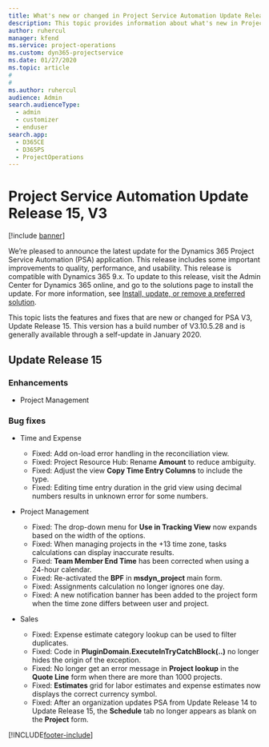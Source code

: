 ```yaml
---
title: What's new or changed in Project Service Automation Update Release 15, V3
description: This topic provides information about what's new in Project Service Automation Update Release 15, V3.
author: ruhercul
manager: kfend
ms.service: project-operations
ms.custom: dyn365-projectservice
ms.date: 01/27/2020
ms.topic: article
#
#
ms.author: ruhercul
audience: Admin
search.audienceType: 
  - admin
  - customizer
  - enduser
search.app: 
  - D365CE
  - D365PS
  - ProjectOperations
---
```



# Project Service Automation Update Release 15, V3

[!include [banner](../includes/psa-now-project-operations.md)]

We’re pleased to announce the latest update for the Dynamics 365 Project Service Automation (PSA) application. This release includes some important improvements to quality, performance, and usability. This release is compatible with Dynamics 365 9.x. To update to this release, visit the Admin Center for Dynamics 365 online, and go to the solutions page to install the update. For more information, see [Install, update, or remove a preferred solution](https://docs.microsoft.com/power-platform/admin/install-remove-preferred-solution).

This topic lists the features and fixes that are new or changed for PSA V3, Update Release 15. This version has a build number of V3.10.5.28 and is generally available through a self-update in January 2020.

## Update Release 15 

### Enhancements

- Project Management

### Bug fixes

- Time and Expense

  - Fixed: Add on-load error handling in the reconciliation view.
  - Fixed: Project Resource Hub: Rename **Amount** to reduce ambiguity.
  - Fixed: Adjust the view **Copy Time Entry Columns** to include the type.
  - Fixed: Editing time entry duration in the grid view using decimal numbers results in unknown error for some numbers.

- Project Management

  - Fixed: The drop-down menu for **Use in Tracking View** now expands based on the width of the options.
  - Fixed: When managing projects in the +13 time zone, tasks calculations can display inaccurate results.
  - Fixed: **Team Member End Time** has been corrected when using a 24-hour calendar.
  - Fixed: Re-activated the **BPF** in **msdyn_project** main form.
  - Fixed: Assignments calculation no longer ignores one day.
  - Fixed: A new notification banner has been added to the project form when the time zone differs between user and project.

- Sales

  - Fixed: Expense estimate category lookup can be used to filter duplicates.
  - Fixed: Code in **PluginDomain.ExecuteInTryCatchBlock(..)** no longer hides the origin of the exception.
  - Fixed: No longer get an error message in **Project lookup** in the **Quote Line** form when there are more than 1000 projects.
  - Fixed: **Estimates** grid for labor estimates and expense estimates now displays the correct currency symbol.
  - Fixed: After an organization updates PSA from Update Release 14 to Update Release 15, the **Schedule** tab no longer appears as blank on the **Project** form.


[!INCLUDE[footer-include](../includes/footer-banner.md)]